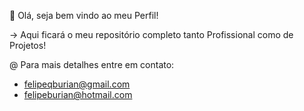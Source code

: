 👋 Olá, seja bem vindo ao meu Perfil!


-> Aqui ficará o meu repositório completo tanto Profissional como de Projetos!

@ Para mais detalhes entre em contato:

- felipeqburian@gmail.com
- felipeburian@hotmail.com

